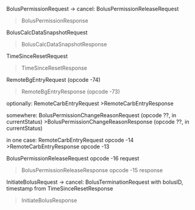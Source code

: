 BolusPermissionRequest  -> cancel: BolusPermissionReleaseRequest
>BolusPermissionResponse

BolusCalcDataSnapshotRequest
>BolusCalcDataSnapshotResponse

TimeSinceResetRequest
>TimeSinceResetResponse

RemoteBgEntryRequest (opcode -74)
>RemoteBgEntryResponse (opcode -73)

optionally:
    RemoteCarbEntryRequest
    >RemoteCarbEntryResponse

somewhere:
    BolusPermissionChangeReasonRequest (opcode ??, in currentStatus)
    >BolusPermissionChangeReasonResponse (opcode ??, in currentStatus)


in one case:
    RemoteCarbEntryRequest opcode -14
    >RemoteCarbEntryResponse opcode -13

BolusPermissionReleaseRequest opcode -16 request
>BolusPermissionReleaseResponse opcode -15 response

InitiateBolusRequest    -> cancel: BolusTerminationRequest
    with bolusID, timestamp from TimeSinceResetResponse
>InitiateBolusResponse
